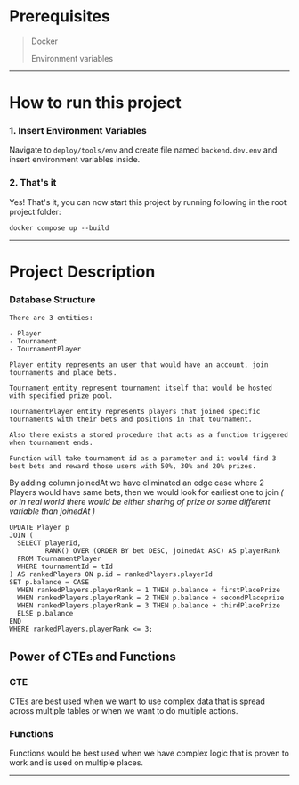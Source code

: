 # Prerequisites

> Docker
> 
> Environment variables

---

# How to run this project

### 1. Insert Environment Variables

Navigate to `deploy/tools/env` and create file named `backend.dev.env` and insert environment variables inside.

### 2. That's it

Yes! That's it, you can now start this project by running following in the root project folder:

``docker compose up --build``

---

# Project Description

### Database Structure

    There are 3 entities:
    
    - Player
    - Tournament
    - TournamentPlayer
    
    Player entity represents an user that would have an account, join tournaments and place bets.
    
    Tournament entity represent tournament itself that would be hosted with specified prize pool.
    
    TournamentPlayer entity represents players that joined specific tournaments with their bets and positions in that tournament.
    
    Also there exists a stored procedure that acts as a function triggered when tournament ends.
    
    Function will take tournament id as a parameter and it would find 3 best bets and reward those users with 50%, 30% and 20% prizes.

By adding column joinedAt we have eliminated an edge case where 2 Players would have same bets, then we would look for earliest one to join _( or in real world there would be either sharing of prize or some different variable than joinedAt )_
```mysql
UPDATE Player p
JOIN (
  SELECT playerId, 
         RANK() OVER (ORDER BY bet DESC, joinedAt ASC) AS playerRank
  FROM TournamentPlayer
  WHERE tournamentId = tId
) AS rankedPlayers ON p.id = rankedPlayers.playerId
SET p.balance = CASE 
  WHEN rankedPlayers.playerRank = 1 THEN p.balance + firstPlacePrize
  WHEN rankedPlayers.playerRank = 2 THEN p.balance + secondPlaceprize
  WHEN rankedPlayers.playerRank = 3 THEN p.balance + thirdPlacePrize
  ELSE p.balance
END
WHERE rankedPlayers.playerRank <= 3;
```

## Power of CTEs and Functions

### CTE

CTEs are best used when we want to use complex data that is spread across multiple tables or when we want to do multiple actions.

### Functions

Functions would be best used when we have complex logic that is proven to work and is used on multiple places.

---